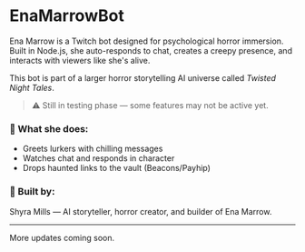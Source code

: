# EnaMarrowBot

Ena Marrow is a Twitch bot designed for psychological horror immersion. Built in Node.js, she auto-responds to chat, creates a creepy presence, and interacts with viewers like she's alive.

This bot is part of a larger horror storytelling AI universe called *Twisted Night Tales*.

> ⚠️ Still in testing phase — some features may not be active yet.

### 🔧 What she does:
- Greets lurkers with chilling messages
- Watches chat and responds in character
- Drops haunted links to the vault (Beacons/Payhip)

### 🧠 Built by:
Shyra Mills — AI storyteller, horror creator, and builder of Ena Marrow.

---

More updates coming soon.
